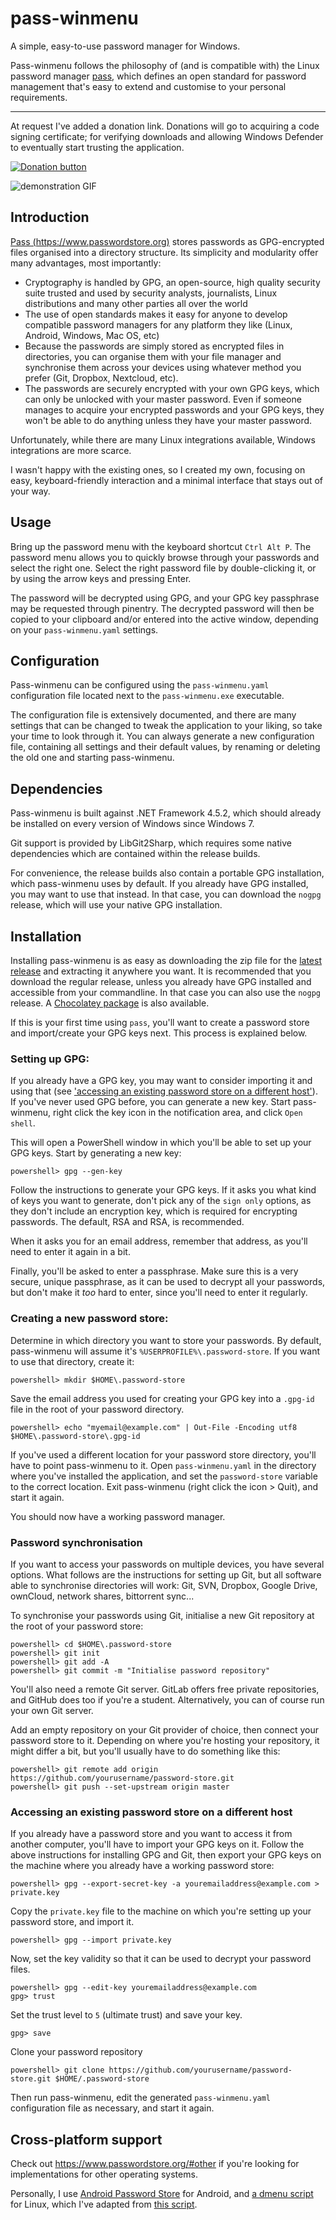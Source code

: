 # pass-winmenu

A simple, easy-to-use password manager for Windows.

Pass-winmenu follows the philosophy of (and is compatible with) the Linux password manager [pass](https://www.passwordstore.org), which defines an open standard for password management that's easy to extend and customise to your personal requirements.

---

At request I've added a donation link. Donations will go to acquiring a code signing certificate; for verifying downloads and allowing Windows Defender to eventually start trusting the application.

[![Donation button](https://www.paypalobjects.com/en_US/NL/i/btn/btn_donateCC_LG.gif)](https://www.paypal.com/cgi-bin/webscr?cmd=_s-xclick&hosted_button_id=X46C4FW3NQAYS&source=url)

![demonstration GIF](https://i.imgur.com/Yf9XBQn.gif)

## Introduction

[Pass (https://www.passwordstore.org)](https://www.passwordstore.org) stores passwords as GPG-encrypted files organised into a directory structure.
Its simplicity and modularity offer many advantages, most importantly:

- Cryptography is handled by GPG, an open-source, high quality security suite trusted and used by
  security analysts, journalists, Linux distributions and many other parties all over the world
- The use of open standards makes it easy for anyone to develop compatible password managers
  for any platform they like (Linux, Android, Windows, Mac OS, etc)
- Because the passwords are simply stored as encrypted files in directories, you can organise them
  with your file manager and synchronise them across your devices using whatever method you prefer
  (Git, Dropbox, Nextcloud, etc).
- The passwords are securely encrypted with your own GPG keys, which can only be unlocked with
  your master password. Even if someone manages to acquire your encrypted passwords and your GPG keys,
  they won't be able to do anything unless they have your master password.

Unfortunately, while there are many Linux integrations available, Windows integrations are more scarce.

I wasn't happy with the existing ones, so I created my own, focusing on easy, keyboard-friendly
interaction and a minimal interface that stays out of your way.

## Usage

Bring up the password menu with the keyboard shortcut `Ctrl Alt P`.
The password menu allows you to quickly browse through your passwords and select the right one.
Select the right password file by double-clicking it, or by using the arrow keys and pressing Enter.

The password will be decrypted using GPG, and your GPG key passphrase may be requested through pinentry.
The decrypted password will then be copied to your clipboard and/or entered into the active window,
depending on your `pass-winmenu.yaml` settings.

## Configuration

Pass-winmenu can be configured using the `pass-winmenu.yaml` configuration file located next to the `pass-winmenu.exe` executable.

The configuration file is extensively documented, and there are many settings that can be changed to tweak the application to your liking, so take your time to look through it. You can always generate a new configuration file, containing all settings and their default values, by renaming or deleting the old one and starting pass-winmenu.

## Dependencies

Pass-winmenu is built against .NET Framework 4.5.2, which should already be installed on every version
of Windows since Windows 7.

Git support is provided by LibGit2Sharp, which requires some native dependencies which are contained within the
release builds.

For convenience, the release builds also contain a portable GPG installation, which pass-winmenu uses by default.
If you already have GPG installed, you may want to use that instead. In that case, you can download the
`nogpg` release, which will use your native GPG installation.

## Installation

Installing pass-winmenu is as easy as downloading the zip file for the [latest release](https://github.com/Baggykiin/pass-winmenu/releases) and extracting it anywhere you want. It is recommended that you download the regular release, unless you already have GPG installed and accessible from your commandline. In that case you can also use the `nogpg` release. A [Chocolatey package](https://chocolatey.org/packages/pass-winmenu) is also available.

If this is your first time using `pass`, you'll want to create a password store and import/create your GPG keys next.
This process is explained below.

### Setting up GPG:

If you already have a GPG key, you may want to consider importing it and using that (see ['accessing an existing password store on a different host'](
#accessing-an-existing-password-store-on-a-different-host)).
If you've never used GPG before, you can generate a new key. Start pass-winmenu, right click the key icon
in the notification area, and click `Open shell`.

This will open a PowerShell window in which you'll be able to set up your GPG keys.
Start by generating a new key:

```
powershell> gpg --gen-key
```

Follow the instructions to generate your GPG keys. If it asks you what kind of keys
you want to generate, don't pick any of the `sign only` options, as they don't
include an encryption key, which is required for encrypting passwords.
The default, RSA and RSA, is recommended.

When it asks you for an email address, remember that address, as you'll need to enter
it again in a bit.

Finally, you'll be asked to enter a passphrase. Make sure this is a very secure,
unique passphrase, as it can be used to decrypt all your passwords, but don't
make it *too* hard  to enter, since you'll need to enter it regularly.

### Creating a new password store:

Determine in which directory you want to store your passwords.
By default, pass-winmenu will assume it's `%USERPROFILE%\.password-store`.
If you want to use that directory, create it:
```
powershell> mkdir $HOME\.password-store
```

Save the email address you used for creating your GPG key into a `.gpg-id` file
in the root of your password directory.
```
powershell> echo "myemail@example.com" | Out-File -Encoding utf8 $HOME\.password-store\.gpg-id
```

If you've used a different location for your password store directory, you'll have to point pass-winmenu to it.
Open `pass-winmenu.yaml` in the directory where you've installed the application, and set the `password-store`
variable to the correct location. Exit pass-winmenu (right click the icon > Quit), and start it again.

You should now have a working password manager.

### Password synchronisation

If you want to access your passwords on multiple devices, you have several options.
What follows are the instructions for setting up Git, but all software 
able to synchronise directories will work: Git, SVN, Dropbox, Google Drive, ownCloud, network shares, bittorrent sync...


To synchronise your passwords using Git, initialise a new Git repository at the root of your password store:
```
powershell> cd $HOME\.password-store
powershell> git init
powershell> git add -A
powershell> git commit -m "Initialise password repository"
```

You'll also need a remote Git server. GitLab offers free private repositories, and GitHub does too if
you're a student. Alternatively, you can of course run your own Git server.

Add an empty repository on your Git provider of choice, then connect your password store to it.
Depending on where you're hosting your repository, it might differ a bit, but you'll usually
have to do something like this:

```
powershell> git remote add origin https://github.com/yourusername/password-store.git
powershell> git push --set-upstream origin master
```

### Accessing an existing password store on a different host

If you already have a password store and you want to access it from another computer, you'll have
to import your GPG keys on it. Follow the above instructions for installing GPG and Git, then export
your GPG keys on the machine where you already have a working password store:

```
powershell> gpg --export-secret-key -a youremailaddress@example.com > private.key
```

Copy the `private.key` file to the machine on which you're setting up your password store, and import it.

```
powershell> gpg --import private.key
```

Now, set the key validity so that it can be used to decrypt your password files.

```
powershell> gpg --edit-key youremailaddress@example.com
gpg> trust
```

Set the trust level to `5` (ultimate trust) and save your key.
```
gpg> save
```

Clone your password repository

```
powershell> git clone https://github.com/yourusername/password-store.git $HOME/.password-store
```

Then run pass-winmenu, edit the generated `pass-winmenu.yaml` configuration file as necessary,
and start it again.

## Cross-platform support

Check out https://www.passwordstore.org/#other if you're looking for implementations for other operating systems.

Personally, I use [Android Password Store](https://github.com/zeapo/Android-Password-Store) for Android, and [a dmenu script](https://geluk.io/p/passmenu.sh) for Linux, which I've adapted from [this script](https://git.zx2c4.com/password-store/tree/contrib/dmenu).
